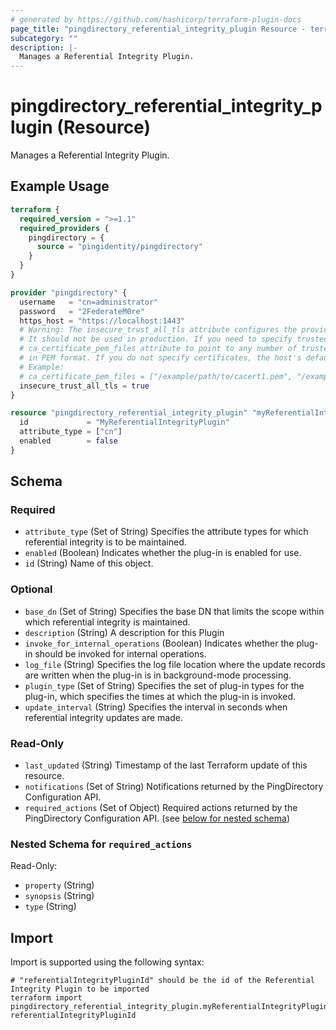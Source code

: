 ```yaml
---
# generated by https://github.com/hashicorp/terraform-plugin-docs
page_title: "pingdirectory_referential_integrity_plugin Resource - terraform-provider-pingdirectory"
subcategory: ""
description: |-
  Manages a Referential Integrity Plugin.
---
```


# pingdirectory_referential_integrity_plugin (Resource)

Manages a Referential Integrity Plugin.

## Example Usage

```terraform
terraform {
  required_version = ">=1.1"
  required_providers {
    pingdirectory = {
      source = "pingidentity/pingdirectory"
    }
  }
}

provider "pingdirectory" {
  username   = "cn=administrator"
  password   = "2FederateM0re"
  https_host = "https://localhost:1443"
  # Warning: The insecure_trust_all_tls attribute configures the provider to trust any certificate presented by the PingDirectory server.
  # It should not be used in production. If you need to specify trusted CA certificates, use the
  # ca_certificate_pem_files attribute to point to any number of trusted CA certificate files
  # in PEM format. If you do not specify certificates, the host's default root CA set will be used.
  # Example:
  # ca_certificate_pem_files = ["/example/path/to/cacert1.pem", "/example/path/to/cacert2.pem"]
  insecure_trust_all_tls = true
}

resource "pingdirectory_referential_integrity_plugin" "myReferentialIntegrityPlugin" {
  id             = "MyReferentialIntegrityPlugin"
  attribute_type = ["cn"]
  enabled        = false
}
```

<!-- schema generated by tfplugindocs -->
## Schema

### Required

- `attribute_type` (Set of String) Specifies the attribute types for which referential integrity is to be maintained.
- `enabled` (Boolean) Indicates whether the plug-in is enabled for use.
- `id` (String) Name of this object.

### Optional

- `base_dn` (Set of String) Specifies the base DN that limits the scope within which referential integrity is maintained.
- `description` (String) A description for this Plugin
- `invoke_for_internal_operations` (Boolean) Indicates whether the plug-in should be invoked for internal operations.
- `log_file` (String) Specifies the log file location where the update records are written when the plug-in is in background-mode processing.
- `plugin_type` (Set of String) Specifies the set of plug-in types for the plug-in, which specifies the times at which the plug-in is invoked.
- `update_interval` (String) Specifies the interval in seconds when referential integrity updates are made.

### Read-Only

- `last_updated` (String) Timestamp of the last Terraform update of this resource.
- `notifications` (Set of String) Notifications returned by the PingDirectory Configuration API.
- `required_actions` (Set of Object) Required actions returned by the PingDirectory Configuration API. (see [below for nested schema](#nestedatt--required_actions))

<a id="nestedatt--required_actions"></a>
### Nested Schema for `required_actions`

Read-Only:

- `property` (String)
- `synopsis` (String)
- `type` (String)

## Import

Import is supported using the following syntax:

```shell
# "referentialIntegrityPluginId" should be the id of the Referential Integrity Plugin to be imported
terraform import pingdirectory_referential_integrity_plugin.myReferentialIntegrityPlugin referentialIntegrityPluginId
```
